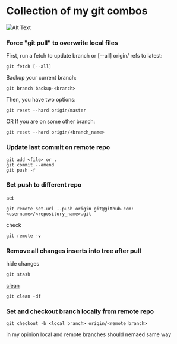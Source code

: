 # Collection of my git combos 
![Alt Text](https://github.com/1vid/my_git/blob/master/samurai.gif)

### Force "git pull" to overwrite local files


First, run a fetch to update branch or [--all] origin/<branch> refs to latest:

```
git fetch [--all]
```

Backup your current branch:
```
git branch backup-<branch> 
```
Then, you have two options:
```
git reset --hard origin/master
```
OR If you are on some other branch:
```
git reset --hard origin/<branch_name>
```
### Update last commit on remote repo

```
git add <file> or .
git commit --amend
git push -f
```
### Set push to different repo

set
```
git remote set-url --push origin git@github.com:<username>/<repository_name>.git
```

check
```
git remote -v
```
### Remove all changes inserts into tree after pull

hide changes
```
git stash
```

[clean](https://git-scm.com/docs/git-clean/2.23.0)
```
git clean -df
```

### Set and checkout branch locally from remote repo

```
git checkout -b <local branch> origin/<remote branch>
```

in my opinion local and remote branches should nemaed same way
